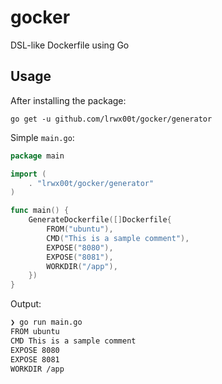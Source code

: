 # gocker
DSL-like Dockerfile using Go


## Usage

After installing the package:
```
go get -u github.com/lrwx00t/gocker/generator
```

Simple `main.go`:
```go
package main

import (
	. "lrwx00t/gocker/generator"
)

func main() {
	GenerateDockerfile([]Dockerfile{
		FROM("ubuntu"),
		CMD("This is a sample comment"),
		EXPOSE("8080"),
		EXPOSE("8081"),
		WORKDIR("/app"),
	})
}
```

Output:

```bash
❯ go run main.go
FROM ubuntu
CMD This is a sample comment
EXPOSE 8080
EXPOSE 8081
WORKDIR /app
```